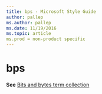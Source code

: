 ```yaml
---
title: bps - Microsoft Style Guide
author: pallep
ms.author: pallep
ms.date: 11/19/2016
ms.topic: article
ms.prod = non-product specific
---
```


# bps

**See** [Bits and bytes term collection](/style-guide/a-z-word-list-term-collections/term-collections/bits-bytes-terms)
